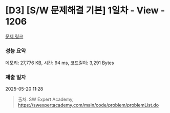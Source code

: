 # [D3] [S/W 문제해결 기본] 1일차 - View - 1206 

[문제 링크](https://swexpertacademy.com/main/code/problem/problemDetail.do?contestProbId=AV134DPqAA8CFAYh) 

### 성능 요약

메모리: 27,776 KB, 시간: 94 ms, 코드길이: 3,291 Bytes

### 제출 일자

2025-05-20 11:28



> 출처: SW Expert Academy, https://swexpertacademy.com/main/code/problem/problemList.do